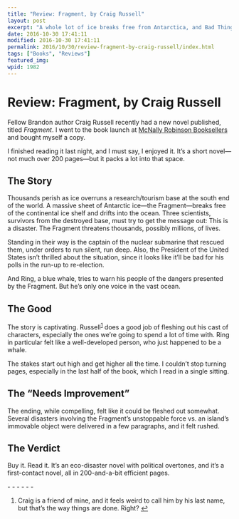 ```yaml
---
title: "Review: Fragment, by Craig Russell"
layout: post
excerpt: "A whole lot of ice breaks free from Antarctica, and Bad Things Happen."
date: 2016-10-30 17:41:11
modified: 2016-10-30 17:41:11
permalink: 2016/10/30/review-fragment-by-craig-russell/index.html
tags: ["Books", "Reviews"]
featured_img: 
wpid: 1982
---
```


# Review: Fragment, by Craig Russell

Fellow Brandon author Craig Russell recently had a new novel published, titled *Fragment*. I went to the book launch at [McNally Robinson Booksellers](https://mcnallyrobinson.com/) and bought myself a copy.

I finished reading it last night, and I must say, I enjoyed it. It’s a short novel—not much over 200 pages—but it packs a lot into that space.

The Story
---------

Thousands perish as ice overruns a research/tourism base at the south end of the world. A massive sheet of Antarctic ice—the Fragment—breaks free of the continental ice shelf and drifts into the ocean. Three scientists, survivors from the destroyed base, must try to get the message out: This is a disaster. The Fragment threatens thousands, possibly millions, of lives.

Standing in their way is the captain of the nuclear submarine that rescued them, under orders to run silent, run deep. Also, the President of the United States isn’t thrilled about the situation, since it looks like it’ll be bad for his polls in the run-up to re-election.

And Ring, a blue whale, tries to warn his people of the dangers presented by the Fragment. But he’s only one voice in the vast ocean.

The Good
--------

The story is captivating. Russell<sup id="fnref-1982-1">[1](#fn-1982-1)</sup> does a good job of fleshing out his cast of characters, especially the ones we’re going to spend a lot of time with. Ring in particular felt like a well-developed person, who just happened to be a whale.

The stakes start out high and get higher all the time. I couldn’t stop turning pages, especially in the last half of the book, which I read in a single sitting.

The “Needs Improvement”
-----------------------

The ending, while compelling, felt like it could be fleshed out somewhat. Several disasters involving the Fragment’s unstoppable force vs. an island’s immovable object were delivered in a few paragraphs, and it felt rushed.

The Verdict
-----------

Buy it. Read it. It’s an eco-disaster novel with political overtones, and it’s a first-contact novel, all in 200-and-a-bit efficient pages.

<div class="footnotes">- - - - - -

1. Craig is a friend of mine, and it feels weird to call him by his last name, but that’s the way things are done. Right? [↩](#fnref-1982-1)

</div>